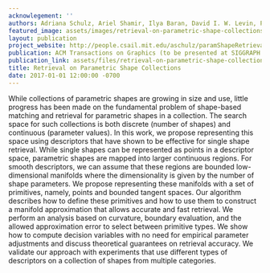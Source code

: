 ```yaml
---
acknowlegement: ''
authors: Adriana Schulz, Ariel Shamir, Ilya Baran, David I. W. Levin, Pitchaya Sitthi-amorn, Wojciech Matusik
featured_image: assets/images/retrieval-on-parametric-shape-collections.PNG_itok=ot2JumTs.png
layout: publication
project_website: http://people.csail.mit.edu/aschulz/paramShapeRetrieval/index.html
publication: ACM Transactions on Graphics (to be presented at SIGGRAPH 2017)
publication_link: assets/files/retrieval-on-parametric-shape-collections.pdf
title: Retrieval on Parametric Shape Collections
date: 2017-01-01 12:00:00 -0700
---
```


While collections of parametric shapes are growing in size and use, little progress has been made on the fundamental problem of shape-based matching and retrieval for parametric shapes in a collection. The search space for such collections is both discrete (number of shapes) and continuous (parameter values). In this work, we propose representing this space using descriptors that have shown to be effective for single shape retrieval. While single shapes can be represented as points in a descriptor space, parametric shapes are mapped into larger continuous regions. For smooth descriptors, we can assume that these regions are bounded low-dimensional manifolds where the dimensionality is given by the number of shape parameters. We propose representing these manifolds with a set of primitives, namely, points and bounded tangent spaces. Our algorithm describes how to define these primitives and how to use them to construct a manifold approximation that allows accurate and fast retrieval. We perform an analysis based on curvature, boundary evaluation, and the allowed approximation error to select between primitive types. We show how to compute decision variables with no need for empirical parameter adjustments and discuss theoretical guarantees on retrieval accuracy. We validate our approach with experiments that use different types of descriptors on a collection of shapes from multiple categories.